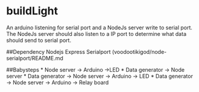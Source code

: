 buildLight
==========

An arduino listening for serial port and a NodeJs server write to serial port.
The NodeJs server should also listen to a IP port to determine what data should send to serial port.

##Dependency
	Nodejs
	Express
	Serialport (voodootikigod/node-serialport/README.md

##Babysteps
	*	Node server -> Arduino ->LED
	*	Data generator -> Node server
	*	Data generator -> Node server -> Arduino -> LED 
	*	Data generator -> Node server -> Arduino -> Relay board
